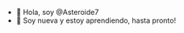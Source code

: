 - 👋 Hola, soy @Asteroide7
- 👀 Soy nueva y estoy aprendiendo, hasta pronto!

<!---
Asteroide7/Asteroide7 is a ✨ special ✨ repository because its `README.md` (this file) appears on your GitHub profile.
You can click the Preview link to take a look at your changes.
--->
